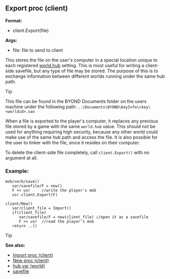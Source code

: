 ## Export proc (client)


**Format:**
+   client.Export(file)

**Args:**
+   file: file to send to client


This stores the file on the user\'s computer in a special
location unique to each registered [world.hub](/ref/world/var/hub.md) setting.
This is most useful for writing a client-side savefile, but any type of
file may be stored. The purpose of this is to exchange information
between different worlds running under the same hub path. 

> [!TIP]
> This file can be found in the BYOND Documents folder on the users machine under the following path:
> `..\Documents\BYOND\KeyInfo\ckey\<worldid>.sav`

When
a file is exported to the player\'s computer, it replaces any previous
file stored by a game with the same `world.hub` value. This should not
be used for anything requiring high security, because any other world
could make use of the same hub path and access the file. It is also
possible for the user to tinker with the file, since it resides on their
computer. 

To delete the client-side file completely, call
`client.Export()` with no argument at all.
### Example:

```dm
mob/verb/save()
   var/savefile/F = new()
   F << usr     //write the player's mob
   usr.client.Export(F)

client/New()
   var/client_file = Import()
   if(client_file)
      var/savefile/F = new(client_file) //open it as a savefile
      F >> usr  //read the player's mob
   return ..()
```


> [!TIP] 
> **See also:**
> +   [Import proc (client)](/ref/client/proc/Import.md) 
> +   [New proc (client)](/ref/client/proc/New.md) 
> +   [hub var (world)](/ref/world/var/hub.md) 
> +   [savefile](/ref/savefile.md) 
